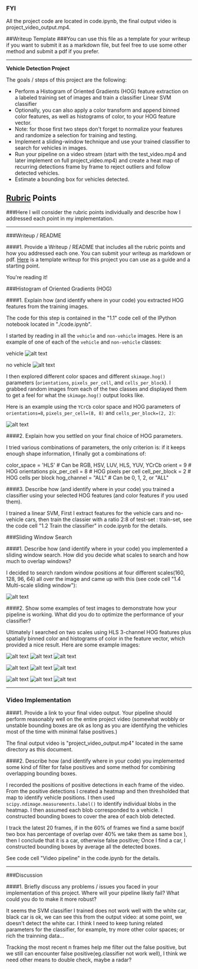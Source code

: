 ### FYI

All the project code are located in code.ipynb, the final output video is project_video_output.mp4.


##Writeup Template
###You can use this file as a template for your writeup if you want to submit it as a markdown file, but feel free to use some other method and submit a pdf if you prefer.

---

**Vehicle Detection Project**

The goals / steps of this project are the following:

* Perform a Histogram of Oriented Gradients (HOG) feature extraction on a labeled training set of images and train a classifier Linear SVM classifier
* Optionally, you can also apply a color transform and append binned color features, as well as histograms of color, to your HOG feature vector. 
* Note: for those first two steps don't forget to normalize your features and randomize a selection for training and testing.
* Implement a sliding-window technique and use your trained classifier to search for vehicles in images.
* Run your pipeline on a video stream (start with the test_video.mp4 and later implement on full project_video.mp4) and create a heat map of recurring detections frame by frame to reject outliers and follow detected vehicles.
* Estimate a bounding box for vehicles detected.

[//]: # (Image References)
[image1]: ./examples/car_not_car.png
[image2]: ./examples/HOG_example.jpg
[image3]: ./examples/sliding_windows.jpg
[image4]: ./examples/sliding_window.jpg
[image5]: ./examples/bboxes_and_heat.png
[image6]: ./examples/labels_map.png
[image7]: ./examples/output_bboxes.png
[video1]: ./project_video.mp4

## [Rubric](https://review.udacity.com/#!/rubrics/513/view) Points
###Here I will consider the rubric points individually and describe how I addressed each point in my implementation.  

---
###Writeup / README

####1. Provide a Writeup / README that includes all the rubric points and how you addressed each one.  You can submit your writeup as markdown or pdf.  [Here](https://github.com/udacity/CarND-Vehicle-Detection/blob/master/writeup_template.md) is a template writeup for this project you can use as a guide and a starting point.  

You're reading it!

###Histogram of Oriented Gradients (HOG)

####1. Explain how (and identify where in your code) you extracted HOG features from the training images.

The code for this step is contained in the "1.1" code cell of the IPython notebook located in "./code.ipynb".  

I started by reading in all the `vehicle` and `non-vehicle` images.  Here is an example of one of each of the `vehicle` and `non-vehicle` classes:

vehicle
![alt text](./output_images/image0000.png)

no vehicle
![alt text](./output_images/image1.png)

I then explored different color spaces and different `skimage.hog()` parameters (`orientations`, `pixels_per_cell`, and `cells_per_block`).  I grabbed random images from each of the two classes and displayed them to get a feel for what the `skimage.hog()` output looks like.

Here is an example using the `YCrCb` color space and HOG parameters of `orientations=8`, `pixels_per_cell=(8, 8)` and `cells_per_block=(2, 2)`:


![alt text](./output_images/hog.jpg)

####2. Explain how you settled on your final choice of HOG parameters.

I tried various combinations of parameters, the only criterion is: if it keeps enough shape information, I finally got a combinations of:

color_space = 'HLS' # Can be RGB, HSV, LUV, HLS, YUV, YCrCb
orient = 9  # HOG orientations
pix_per_cell = 8 # HOG pixels per cell
cell_per_block = 2 # HOG cells per block
hog_channel = "ALL" # Can be 0, 1, 2, or "ALL"


####3. Describe how (and identify where in your code) you trained a classifier using your selected HOG features (and color features if you used them).

I trained a linear SVM, First I extract features for the vehicle cars and no-vehicle cars, then train the classier with a ratio 2:8 of test-set : train-set, see the code cell "1.2 Train the classifier" in code.ipynb for the details.

###Sliding Window Search

####1. Describe how (and identify where in your code) you implemented a sliding window search.  How did you decide what scales to search and how much to overlap windows?

I decided to search random window positions at four different scales(160, 128, 96, 64) all over the image and came up with this (see code cell "1.4 Multi-scale sliding window"):

![alt text](./output_images/multi-scale-window.jpg)

####2. Show some examples of test images to demonstrate how your pipeline is working.  What did you do to optimize the performance of your classifier?

Ultimately I searched on two scales using HLS 3-channel HOG features plus spatially binned color and histograms of color in the feature vector, which provided a nice result.  Here are some example images:

![alt text](./output_images/hot_box_1.jpg) 
![alt text](./output_images/heatmap_1.jpg)
![alt text](./output_images/labeled_cars_1.jpg)

![alt text](./output_images/hot_box_2.jpg) 
![alt text](./output_images/heatmap_2.jpg)
![alt text](./output_images/labeled_cars_2.jpg)

![alt text](./output_images/hot_box_4.jpg) 
![alt text](./output_images/heatmap_4.jpg)
![alt text](./output_images/labeled_cars_4.jpg)

---

### Video Implementation

####1. Provide a link to your final video output.  Your pipeline should perform reasonably well on the entire project video (somewhat wobbly or unstable bounding boxes are ok as long as you are identifying the vehicles most of the time with minimal false positives.)

The final output video is "project_video_output.mp4" located in the same directory as this document.


####2. Describe how (and identify where in your code) you implemented some kind of filter for false positives and some method for combining overlapping bounding boxes.

I recorded the positions of positive detections in each frame of the video.  From the positive detections I created a heatmap and then thresholded that map to identify vehicle positions.  I then used `scipy.ndimage.measurements.label()` to identify individual blobs in the heatmap.  I then assumed each blob corresponded to a vehicle.  I constructed bounding boxes to cover the area of each blob detected.  

I track the latest 20 frames,  if in the 60% of frames we find a same box(if two box has percentage of overlap over 40% we take them as same box ), then I conclude that it is a car, otherwise false positive; Once I find a car,  I constructed bounding boxes by average all the detected boxes.

See code cell "Video pipeline" in the code.ipynb for the details.

---

###Discussion

####1. Briefly discuss any problems / issues you faced in your implementation of this project.  Where will your pipeline likely fail?  What could you do to make it more robust?

It seems the SVM classifier I trained does not work well with the white car, black car is ok, we can see this from the output video: at some point, we doesn't detect the white car. I think I need to keep tuning related parameters for the classifier, for example, try more other color spaces; or rich the trainning data...

Tracking the most recent n frames help me filter out the false positive, but we still can encounter false positive(eg.classifier not work well), I think we need other means to double check, maybe a radar?
